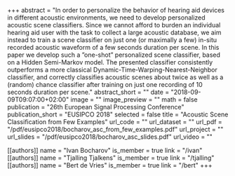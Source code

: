 +++
abstract = "In order to personalize the behavior of hearing aid devices in different acoustic environments, we need to develop personalized acoustic scene classifiers. Since we cannot afford to burden an individual hearing aid user with the task to collect a large acoustic database, we aim instead to train a scene classifier on just one (or maximally a few) in-situ recorded acoustic waveform of a few seconds duration per scene. In this paper we develop such a ”one-shot” personalized scene classifier, based on a Hidden Semi-Markov model. The presented classifier consistently outperforms a more classical Dynamic-Time-Warping-Nearest-Neighbor classifier, and correctly classifies acoustic scenes about twice as well as a (random) chance classifier after training on just one recording of 10 seconds duration per scene."
abstract_short = ""
date = "2018-09-09T09:07:00+02:00"
image = ""
image_preview = ""
math = false
publication = "26th European Signal Processing Conference"
publication_short = "EUSIPCO 2018"
selected = false
title = "Acoustic Scene Classification from Few Examples"
url_code = ""
url_dataset = ""
url_pdf = "/pdf/eusipco2018/bocharov_asc_from_few_examples.pdf"
url_project = ""
url_slides = "/pdf/eusipco2018/bocharov_asc_slides.pdf"
url_video = ""

[[authors]]
    name = "Ivan Bocharov"
    is_member = true
    link = "/ivan"
[[authors]]
    name = "Tjalling Tjalkens"
    is_member = true
    link = "/tjalling"
[[authors]]
    name = "Bert de Vries"
    is_member = true
    link = "/bert"
+++